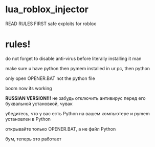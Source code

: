 # lua_roblox_injector
READ RULES FIRST
safe exploits for roblox
# rules!
do not forget to disable anti-virus before literally installing it man

make sure u have python then pymem installed in ur pc, then python

only open OPENER.BAT not the python file

boom now its working

**RUSSIAN VERSION!!!**
не забудь отключить антивирус перед его буквальной установкой, чувак

убедитесь, что у вас есть Python на вашем компьютере и pymem установлен в Python

открывайте только OPENER.BAT, а не файл Python

бум, теперь это работает
